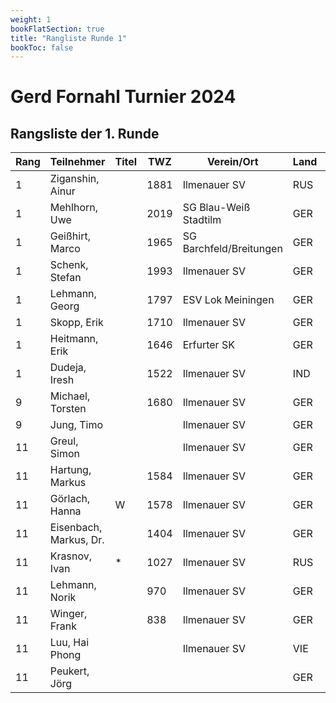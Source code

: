```yaml
---
weight: 1
bookFlatSection: true
title: "Rangliste Runde 1"
bookToc: false
---
```


# Gerd Fornahl Turnier 2024

## Rangsliste der 1. Runde

| Rang | Teilnehmer           | Titel | TWZ  | Verein/Ort                | Land | S  | R | V | Punkte | Buchh. | SoBerg |
|------|-----------------------|-------|------|---------------------------|------|----|---|---|--------|--------|--------|
| 1    | Ziganshin, Ainur      |       | 1881 | Ilmenauer SV              | RUS  | 1  | 0 | 0 | 1.0    |  0.0   |  0.00  |
| 1    | Mehlhorn, Uwe         |       | 2019 | SG Blau-Weiß Stadtilm     | GER  | 1  | 0 | 0 | 1.0    |  0.0   |  0.00  |
| 1    | Geißhirt, Marco       |       | 1965 | SG Barchfeld/Breitungen   | GER  | 1  | 0 | 0 | 1.0    |  0.0   |  0.00  |
| 1    | Schenk, Stefan        |       | 1993 | Ilmenauer SV              | GER  | 1  | 0 | 0 | 1.0    |  0.0   |  0.00  |
| 1    | Lehmann, Georg        |       | 1797 | ESV Lok Meiningen         | GER  | 1  | 0 | 0 | 1.0    |  0.0   |  0.00  |
| 1    | Skopp, Erik           |       | 1710 | Ilmenauer SV              | GER  | 1  | 0 | 0 | 1.0    |  0.0   |  0.00  |
| 1    | Heitmann, Erik        |       | 1646 | Erfurter SK               | GER  | 1  | 0 | 0 | 1.0    |  0.0   |  0.00  |
| 1    | Dudeja, Iresh         |       | 1522 | Ilmenauer SV              | IND  | 1  | 0 | 0 | 1.0    |  0.0   |  0.00  |
| 9    | Michael, Torsten      |       | 1680 | Ilmenauer SV              | GER  | 0  | 1 | 0 | 0.5    |  0.5   |  0.25  |
| 9    | Jung, Timo            |       |      | Ilmenauer SV              | GER  | 0  | 1 | 0 | 0.5    |  0.5   |  0.25  |
| 11   | Greul, Simon          |       |      | Ilmenauer SV              | GER  | 0  | 0 | 0 | 0.0    |  1.0   |  0.00  |
| 11   | Hartung, Markus       |       | 1584 | Ilmenauer SV              | GER  | 0  | 0 | 1 | 0.0    |  1.0   |  0.00  |
| 11   | Görlach, Hanna        | W     | 1578 | Ilmenauer SV              | GER  | 0  | 0 | 1 | 0.0    |  1.0   |  0.00  |
| 11   | Eisenbach, Markus, Dr.|       | 1404 | Ilmenauer SV              | GER  | 0  | 0 | 1 | 0.0    |  1.0   |  0.00  |
| 11   | Krasnov, Ivan         | *     | 1027 | Ilmenauer SV              | RUS  | 0  | 0 | 1 | 0.0    |  1.0   |  0.00  |
| 11   | Lehmann, Norik        |       |  970 | Ilmenauer SV              | GER  | 0  | 0 | 1 | 0.0    |  1.0   |  0.00  |
| 11   | Winger, Frank         |       |  838 | Ilmenauer SV              | GER  | 0  | 0 | 1 | 0.0    |  1.0   |  0.00  |
| 11   | Luu, Hai Phong        |       |      | Ilmenauer SV              | VIE  | 0  | 0 | 1 | 0.0    |  1.0   |  0.00  |
| 11   | Peukert, Jörg         |       |      |                           | GER  | 0  | 0 | 1 | 0.0    |  1.0   |  0.00  |